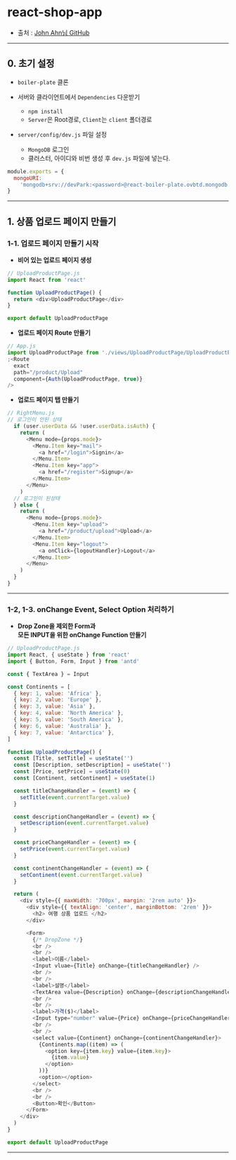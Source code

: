 # react-shop-app

- 출처 : [John Ahn님 GitHub](https://github.com/jaewonhimnae)

---

## 0. 초기 설정

- `boiler-plate` 클론

- 서버와 클라이언트에서 `Dependencies` 다운받기

  - `npm install`
  - `Server`은 Root경로, `Client`는 `client` 폴더경로

- `server/config/dev.js` 파일 설정
  - `MongoDB` 로그인
  - 클러스터, 아이디와 비번 생성 후 `dev.js` 파일에 넣는다.

```js
module.exports = {
  mongoURI:
    'mongodb+srv://devPark:<password>@react-boiler-plate.ovbtd.mongodb.net/<dbname>?retryWrites=true&w=majority',
}
```

---

## 1. 상품 업로드 페이지 만들기

### 1-1. 업로드 페이지 만들기 시작

- **비어 있는 업로드 페이지 생성**

```js
// UploadProductPage.js
import React from 'react'

function UploadProductPage() {
  return <div>UploadProductPage</div>
}

export default UploadProductPage
```

- **업로드 페이지 Route 만들기**

```js
// App.js
import UploadProductPage from './views/UploadProductPage/UploadProductPage'
;<Route
  exact
  path="/product/Upload"
  component={Auth(UploadProductPage, true)}
/>
```

- **업로드 페이지 탭 만들기**

```js
// RightMenu.js
// 로그인이 안된 상태
  if (user.userData && !user.userData.isAuth) {
    return (
      <Menu mode={props.mode}>
        <Menu.Item key="mail">
          <a href="/login">Signin</a>
        </Menu.Item>
        <Menu.Item key="app">
          <a href="/register">Signup</a>
        </Menu.Item>
      </Menu>
    )
  // 로그인이 된상태
  } else {
    return (
      <Menu mode={props.mode}>
        <Menu.Item key="upload">
          <a href="/product/upload">Upload</a>
        </Menu.Item>
        <Menu.Item key="logout">
          <a onClick={logoutHandler}>Logout</a>
        </Menu.Item>
      </Menu>
    )
  }
}
```

---

### 1-2, 1-3. onChange Event, Select Option 처리하기

- **Drop Zone을 제외한 Form과<br>모든 INPUT을 위한 onChange Function 만들기**

```js
// UploadProductPage.js
import React, { useState } from 'react'
import { Button, Form, Input } from 'antd'

const { TextArea } = Input

const Continents = [
  { key: 1, value: 'Africa' },
  { key: 2, value: 'Europe' },
  { key: 3, value: 'Asia' },
  { key: 4, value: 'North America' },
  { key: 5, value: 'South America' },
  { key: 6, value: 'Australia' },
  { key: 7, value: 'Antarctica' },
]

function UploadProductPage() {
  const [Title, setTitle] = useState('')
  const [Description, setDescription] = useState('')
  const [Price, setPrice] = useState(0)
  const [Continent, setContinent] = useState(1)

  const titleChangeHandler = (event) => {
    setTitle(event.currentTarget.value)
  }

  const descriptionChangeHandler = (event) => {
    setDescription(event.currentTarget.value)
  }

  const priceChangeHandler = (event) => {
    setPrice(event.currentTarget.value)
  }

  const continentChangeHandler = (event) => {
    setContinent(event.currentTarget.value)
  }

  return (
    <div style={{ maxWidth: '700px', margin: '2rem auto' }}>
      <div style={{ textAlign: 'center', marginBottom: '2rem' }}>
        <h2> 여행 상품 업로드 </h2>
      </div>

      <Form>
        {/* DropZone */}
        <br />
        <br />
        <label>이름</label>
        <Input vluae={Title} onChange={titleChangeHandler} />
        <br />
        <br />
        <label>설명</label>
        <TextArea value={Description} onChange={descriptionChangeHandler} />
        <br />
        <br />
        <label>가격($)</label>
        <Input type="number" value={Price} onChange={priceChangeHandler} />
        <br />
        <br />
        <select value={Continent} onChange={continentChangeHandler}>
          {Continents.map((item) => (
            <option key={item.key} value={item.key}>
              {item.value}
            </option>
          ))}
          <option></option>
        </select>
        <br />
        <br />
        <Button>확인</Button>
      </Form>
    </div>
  )
}

export default UploadProductPage
```

---
